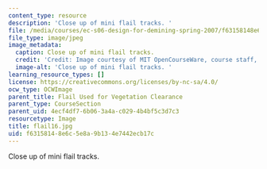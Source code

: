 ```yaml
---
content_type: resource
description: 'Close up of mini flail tracks. '
file: /media/courses/ec-s06-design-for-demining-spring-2007/f63158148e6c5e8a9b134e7442ecb17c_flail16.jpg
file_type: image/jpeg
image_metadata:
  caption: Close up of mini flail tracks.
  credit: 'Credit: Image courtesy of MIT OpenCourseWare, course staff, and students.'
  image-alt: 'Close up of mini flail tracks. '
learning_resource_types: []
license: https://creativecommons.org/licenses/by-nc-sa/4.0/
ocw_type: OCWImage
parent_title: Flail Used for Vegetation Clearance
parent_type: CourseSection
parent_uid: 4ecf4df7-6b06-3a4a-c029-4b4bf5c3d7c3
resourcetype: Image
title: flail16.jpg
uid: f6315814-8e6c-5e8a-9b13-4e7442ecb17c
---
```

Close up of mini flail tracks. 